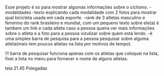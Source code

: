 Esse projeto é so para mostrar algumas informações sobre o ciclismo.
	-modalidades
	-texto explicando cada modalidade com 2 fotos para mostrar qual bicicleta usada em cada esporte.
	-rank de 3 atletas masculino e feminino do rank brasileiro e mundial, com um pequeno texto sobre ele(a) é tambem um link e cada atleta caso a pessoa queira ver mais informações sobre o atleta e a foto para a pessoa vizulizar sobre quem está lendo.
	-é uma simples barra de pesquisa para a pessoa pesquisar sobre alguma atleta(mais tem poucos atletas na lista por motivos de tempo).
 	
	

!!! barra de pesquisar funciona apenas com os atletas que coloquei na lista, fixei a lista no menu para fornecer o nome de alguns atletas.

tela 21.45 Polegadas
	
